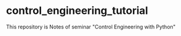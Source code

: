 # control_engineering_tutorial
This repository is Notes of seminar "Control Engineering with Python"
